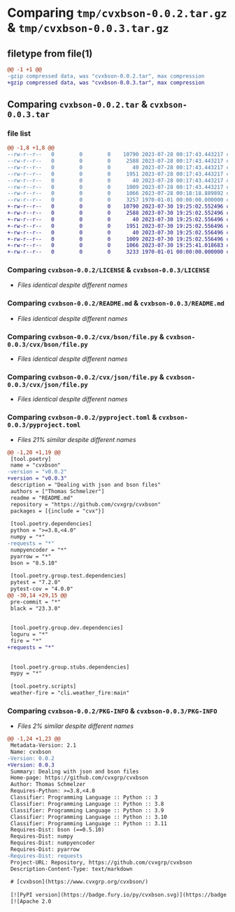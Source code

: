 # Comparing `tmp/cvxbson-0.0.2.tar.gz` & `tmp/cvxbson-0.0.3.tar.gz`

## filetype from file(1)

```diff
@@ -1 +1 @@
-gzip compressed data, was "cvxbson-0.0.2.tar", max compression
+gzip compressed data, was "cvxbson-0.0.3.tar", max compression
```

## Comparing `cvxbson-0.0.2.tar` & `cvxbson-0.0.3.tar`

### file list

```diff
@@ -1,8 +1,8 @@
--rw-r--r--   0        0        0    10790 2023-07-28 00:17:43.443217 cvxbson-0.0.2/LICENSE
--rw-r--r--   0        0        0     2588 2023-07-28 00:17:43.443217 cvxbson-0.0.2/README.md
--rw-r--r--   0        0        0       40 2023-07-28 00:17:43.443217 cvxbson-0.0.2/cvx/bson/__init__.py
--rw-r--r--   0        0        0     1951 2023-07-28 00:17:43.443217 cvxbson-0.0.2/cvx/bson/file.py
--rw-r--r--   0        0        0       40 2023-07-28 00:17:43.443217 cvxbson-0.0.2/cvx/json/__init__.py
--rw-r--r--   0        0        0     1009 2023-07-28 00:17:43.443217 cvxbson-0.0.2/cvx/json/file.py
--rw-r--r--   0        0        0     1066 2023-07-28 00:18:18.889892 cvxbson-0.0.2/pyproject.toml
--rw-r--r--   0        0        0     3257 1970-01-01 00:00:00.000000 cvxbson-0.0.2/PKG-INFO
+-rw-r--r--   0        0        0    10790 2023-07-30 19:25:02.552496 cvxbson-0.0.3/LICENSE
+-rw-r--r--   0        0        0     2588 2023-07-30 19:25:02.552496 cvxbson-0.0.3/README.md
+-rw-r--r--   0        0        0       40 2023-07-30 19:25:02.556496 cvxbson-0.0.3/cvx/bson/__init__.py
+-rw-r--r--   0        0        0     1951 2023-07-30 19:25:02.556496 cvxbson-0.0.3/cvx/bson/file.py
+-rw-r--r--   0        0        0       40 2023-07-30 19:25:02.556496 cvxbson-0.0.3/cvx/json/__init__.py
+-rw-r--r--   0        0        0     1009 2023-07-30 19:25:02.556496 cvxbson-0.0.3/cvx/json/file.py
+-rw-r--r--   0        0        0     1066 2023-07-30 19:25:41.018683 cvxbson-0.0.3/pyproject.toml
+-rw-r--r--   0        0        0     3233 1970-01-01 00:00:00.000000 cvxbson-0.0.3/PKG-INFO
```

### Comparing `cvxbson-0.0.2/LICENSE` & `cvxbson-0.0.3/LICENSE`

 * *Files identical despite different names*

### Comparing `cvxbson-0.0.2/README.md` & `cvxbson-0.0.3/README.md`

 * *Files identical despite different names*

### Comparing `cvxbson-0.0.2/cvx/bson/file.py` & `cvxbson-0.0.3/cvx/bson/file.py`

 * *Files identical despite different names*

### Comparing `cvxbson-0.0.2/cvx/json/file.py` & `cvxbson-0.0.3/cvx/json/file.py`

 * *Files identical despite different names*

### Comparing `cvxbson-0.0.2/pyproject.toml` & `cvxbson-0.0.3/pyproject.toml`

 * *Files 21% similar despite different names*

```diff
@@ -1,20 +1,19 @@
 [tool.poetry]
 name = "cvxbson"
-version = "v0.0.2"
+version = "v0.0.3"
 description = "Dealing with json and bson files"
 authors = ["Thomas Schmelzer"]
 readme = "README.md"
 repository = "https://github.com/cvxgrp/cvxbson"
 packages = [{include = "cvx"}]
 
 [tool.poetry.dependencies]
 python = ">=3.8,<4.0"
 numpy = "*"
-requests = "*"
 numpyencoder = "*"
 pyarrow = "*"
 bson = "0.5.10"
 
 [tool.poetry.group.test.dependencies]
 pytest = "7.2.0"
 pytest-cov = "4.0.0"
@@ -30,14 +29,15 @@
 pre-commit = "*"
 black = "23.3.0"
 
 
 [tool.poetry.group.dev.dependencies]
 loguru = "*"
 fire = "*"
+requests = "*"
 
 
 [tool.poetry.group.stubs.dependencies]
 mypy = "*"
 
 [tool.poetry.scripts]
 weather-fire = "cli.weather_fire:main"
```

### Comparing `cvxbson-0.0.2/PKG-INFO` & `cvxbson-0.0.3/PKG-INFO`

 * *Files 2% similar despite different names*

```diff
@@ -1,24 +1,23 @@
 Metadata-Version: 2.1
 Name: cvxbson
-Version: 0.0.2
+Version: 0.0.3
 Summary: Dealing with json and bson files
 Home-page: https://github.com/cvxgrp/cvxbson
 Author: Thomas Schmelzer
 Requires-Python: >=3.8,<4.0
 Classifier: Programming Language :: Python :: 3
 Classifier: Programming Language :: Python :: 3.8
 Classifier: Programming Language :: Python :: 3.9
 Classifier: Programming Language :: Python :: 3.10
 Classifier: Programming Language :: Python :: 3.11
 Requires-Dist: bson (==0.5.10)
 Requires-Dist: numpy
 Requires-Dist: numpyencoder
 Requires-Dist: pyarrow
-Requires-Dist: requests
 Project-URL: Repository, https://github.com/cvxgrp/cvxbson
 Description-Content-Type: text/markdown
 
 # [cvxbson](https://www.cvxgrp.org/cvxbson/)
 
 [![PyPI version](https://badge.fury.io/py/cvxbson.svg)](https://badge.fury.io/py/cvxbson)
 [![Apache 2.0
```

